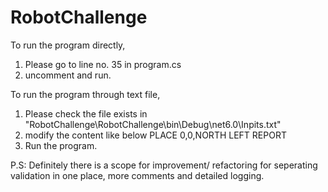 # RobotChallenge
To run the program directly,
1. Please go to line no. 35 in program.cs
2. uncomment and run.

To run the program through text file,
1. Please check the file exists in "RobotChallenge\RobotChallenge\bin\Debug\net6.0\Inpits.txt"
2. modify the content like below
  PLACE 0,0,NORTH
  LEFT
  REPORT
3. Run the program.

P.S: Definitely there is a scope for improvement/ refactoring for seperating validation in one place, more comments and detailed logging.

